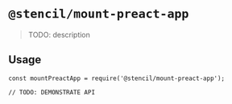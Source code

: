 # `@stencil/mount-preact-app`

> TODO: description

## Usage

```
const mountPreactApp = require('@stencil/mount-preact-app');

// TODO: DEMONSTRATE API
```
